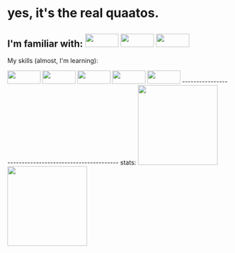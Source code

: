 # yes, it's the real quaatos.

I'm familiar with:
<img height="30px" width="75px" src="https://img.shields.io/badge/iOS-000000?style=for-the-badge&logo=ios&logoColor=white"/>
<img height="30px" width="75px" src="https://img.shields.io/badge/Windows-0078D6?style=for-the-badge&logo=windows&logoColor=white"/>
<img height="30px" width="75px" src="https://img.shields.io/badge/Ubuntu-E95420?style=for-the-badge&logo=ubuntu&logoColor=white"/>
-------------------------------------------------------
My skills (almost, I'm learning):

<img height="30px" width="75px" src="https://img.shields.io/badge/C%23-239120?style=for-the-badge&logo=c-sharp&logoColor=white"/>
<img height="30px" width="75px" src="https://img.shields.io/badge/Python-3776AB?style=for-the-badge&logo=python&logoColor=white"/>
<img height="30px" width="75px" src="https://img.shields.io/badge/HTML-239120?style=for-the-badge&logo=html5&logoColor=white"/>
<img height="30px" width="75px" src="https://img.shields.io/badge/CSS-239120?&style=for-the-badge&logo=css3&logoColor=white"/>
<img height="30px" width="75px" src="https://img.shields.io/badge/JavaScript-F7DF1E?style=for-the-badge&logo=javascript&logoColor=black"/>
-------------------------------------------------------
stats:
<img height="180em" src="https://github-readme-stats.vercel.app/api?username=quaatos&show_icons=true&hide_border=true&&count_private=true&include_all_commits=true"/>
<img height="180em" src="https://github-readme-stats.vercel.app/api/top-langs/?username=quaatos&theme=blue-green">